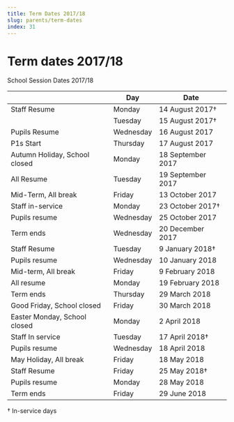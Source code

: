 ```yaml
---
title: Term Dates 2017/18
slug: parents/term-dates
index: 31
---
```


# Term dates 2017/18

School Session Dates 2017/18

|              | Day     | Date            |
| -----        | ------- | --------------- |
| Staff Resume | Monday  | 14 August 2017† |
|              | Tuesday | 15 August 2017† |
| Pupils Resume | Wednesday | 16 August 2017 |
| P1s Start|Thursday|17 August 2017
|Autumn Holiday, School closed|Monday|18 September 2017
|All Resume|Tuesday|19 September 2017
|Mid-Term, All break|Friday|13 October 2017
|Staff in-service|Monday|23 October 2017†
|Pupils resume|Wednesday|25 October 2017
|Term ends|Wednesday|20 December 2017
|Staff Resume|Tuesday|9 January 2018†
|Pupils resume|Wednesday|10 January 2018
|Mid-term, All break|Friday|9 February 2018
|All resume|Monday|19 February 2018
|Term ends|Thursday|29 March 2018
|Good Friday, School closed|Friday|30 March 2018
|Easter Monday, School closed|Monday|2 April 2018
|Staff In service|Tuesday|17 April 2018†
|Pupils resume|Wednesday|18 April 2018
|May Holiday, All break|Friday|18 May 2018
|Staff Resume|Friday|25 May 2018†
|Pupils resume|Monday|28 May 2018
|Term ends|Friday|29 June 2018

† In-service days
